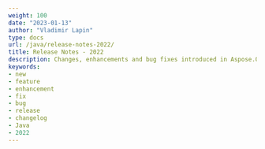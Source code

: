 ```yaml
---
weight: 100
date: "2023-01-13"
author: "Vladimir Lapin"
type: docs
url: /java/release-notes-2022/
title: Release Notes - 2022
description: Changes, enhancements and bug fixes introduced in Aspose.OMR for Java releases in 2022.
keywords:
- new
- feature
- enhancement
- fix
- bug
- release
- changelog
- Java
- 2022
---
```

